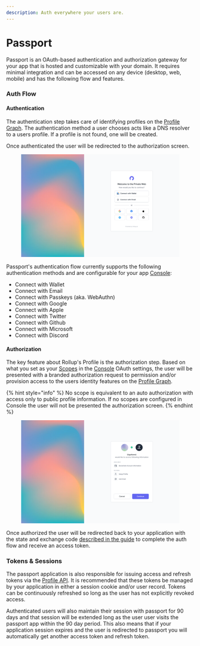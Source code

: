 ```yaml
---
description: Auth everywhere your users are.
---
```


# Passport

Passport is an OAuth-based authentication and authorization gateway for your app that is hosted and customizable with your domain. It requires minimal integration and can be accessed on any device (desktop, web, mobile) and has the following flow and features.

### Auth Flow

#### Authentication

The authentication step takes care of identifying profiles on the [Profile Graph](profile-graph.md). The authentication method a user chooses acts like a DNS resolver to a users profile. If a profile is not found, one will be created.

Once authenticated the user will be redirected to the authorization screen.

<figure><img src="../.gitbook/assets/MacBook Pro 14_ - 1 (1).png" alt=""><figcaption></figcaption></figure>

Passport's authentication flow currently supports the following authentication methods and are configurable for your app [Console](console/):

- Connect with Wallet
- Connect with Email
- Connect with Passkeys (aka. WebAuthn)
- Connect with Google
- Connect with Apple
- Connect with Twitter
- Connect with Github
- Connect with Microsoft
- Connect with Discord

#### Authorization

The key feature about Rollup's Profile is the authorization step. Based on what you set as your [Scopes](../reference/scopes.md) in the [Console](console/) OAuth settings, the user will be presented with a branded authorization request to permission and/or provision access to the users identity features on the [Profile Graph](profile-graph.md).

{% hint style="info" %}
No scope is equivalent to an auto authorization with access only to public profile information. If no scopes are configured in Console the user will not be presented the authorization screen.
{% endhint %}

<figure><img src="../.gitbook/assets/MacBook Pro 14_ - 4.png" alt=""><figcaption></figcaption></figure>

Once authorized the user will be redirected back to your application with the state and exchange code [described in the guide](../getting-started/auth-flow.md) to complete the auth flow and receive an access token.

### Tokens & Sessions

The passport application is also responsible for issuing access and refresh tokens via the [Profile API](broken-reference/). It is recommended that these tokens be managed by your application in either a session cookie and/or user record. Tokens can be continuously refreshed so long as the user has not explicitly revoked access.

Authenticated users will also maintain their session with passport for 90 days and that session will be extended long as the user user visits the passport app within the 90 day period. This also means that if your application session expires and the user is redirected to passport you will automatically get another access token and refresh token.
